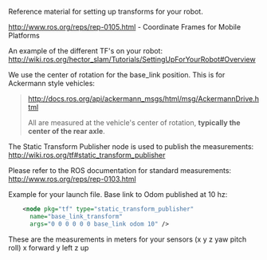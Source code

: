 

Reference material for setting up transforms for your robot.

http://www.ros.org/reps/rep-0105.html - Coordinate Frames for Mobile Platforms

An example of the different TF's on your robot:
http://wiki.ros.org/hector_slam/Tutorials/SettingUpForYourRobot#Overview


We use the center of rotation for the base_link position.  This is for Ackermann style vehicles:

  > http://docs.ros.org/api/ackermann_msgs/html/msg/AckermannDrive.html
  >
  > All are measured at the vehicle's
  > center of rotation, **typically the center of the rear axle**.
  

The Static Transform Publisher node is used to publish the measurements:
http://wiki.ros.org/tf#static_transform_publisher

Please refer to the ROS documentation for standard measurements: 
  http://www.ros.org/reps/rep-0103.html 
  
  Example for your launch file.  Base link to Odom published at 10 hz:
  ``` XML
      <node pkg="tf" type="static_transform_publisher" 
        name="base_link_transform" 
        args="0 0 0 0 0 0 base_link odom 10" />
  ```
  These are the measurements in meters for your sensors (x y z yaw pitch roll)  x forward y left z up  
